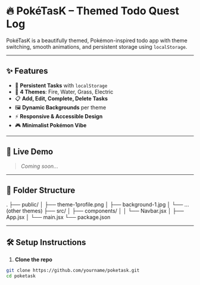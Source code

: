 # 🔥 PokéTasK – Themed Todo Quest Log

PokéTasK is a beautifully themed, Pokémon-inspired todo app with theme switching, smooth animations, and persistent storage using `localStorage`.

---

## ✨ Features

- 🔁 **Persistent Tasks** with `localStorage`
- 🎨 **4 Themes**: Fire, Water, Grass, Electric
- 📋 **Add, Edit, Complete, Delete Tasks**
- 🖼️ **Dynamic Backgrounds** per theme
- ⚡ **Responsive & Accessible Design**
- 🎮 **Minimalist Pokémon Vibe**

---

## 🌈 Live Demo

> *Coming soon...*

---

## 🧩 Folder Structure

.
├── public/
│ ├── theme-1profile.png
│ ├── background-1.jpg
│ └── ... (other themes)
├── src/
│ ├── components/
│ │ └── Navbar.jsx
│ ├── App.jsx
│ └── main.jsx
└── package.json


---

## 🛠️ Setup Instructions

1. **Clone the repo**

```bash
git clone https://github.com/yourname/poketask.git
cd poketask

